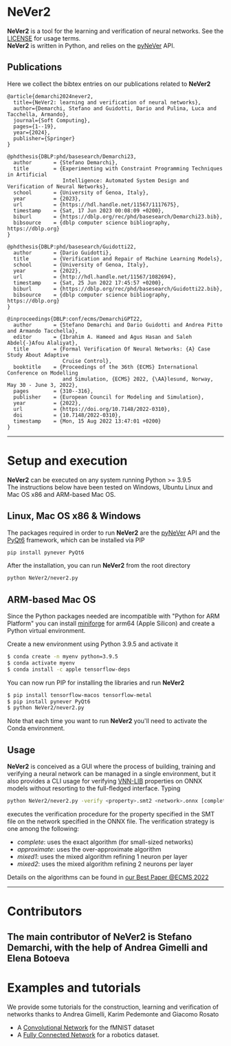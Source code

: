 # NeVer2

__NeVer2__ is a tool for the learning and verification of neural networks.
See the [LICENSE](https://github.com/NeVerTools/NeVer2/blob/main/LICENSE.txt) 
for usage terms. \
__NeVer2__ is written in Python, and relies on the 
[pyNeVer](https://www.github.com/nevertools/pynever) API.

## Publications

Here we collect the bibtex entries on our publications related to __NeVer2__

```
@article{demarchi2024never2,
  title={NeVer2: learning and verification of neural networks},
  author={Demarchi, Stefano and Guidotti, Dario and Pulina, Luca and Tacchella, Armando},
  journal={Soft Computing},
  pages={1--19},
  year={2024},
  publisher={Springer}
}

@phdthesis{DBLP:phd/basesearch/Demarchi23,
  author       = {Stefano Demarchi},
  title        = {Experimenting with Constraint Programming Techniques in Artificial
                  Intelligence: Automated System Design and Verification of Neural Networks},
  school       = {University of Genoa, Italy},
  year         = {2023},
  url          = {https://hdl.handle.net/11567/1117675},
  timestamp    = {Sat, 17 Jun 2023 00:08:09 +0200},
  biburl       = {https://dblp.org/rec/phd/basesearch/Demarchi23.bib},
  bibsource    = {dblp computer science bibliography, https://dblp.org}
}

@phdthesis{DBLP:phd/basesearch/Guidotti22,
  author       = {Dario Guidotti},
  title        = {Verification and Repair of Machine Learning Models},
  school       = {University of Genoa, Italy},
  year         = {2022},
  url          = {http://hdl.handle.net/11567/1082694},
  timestamp    = {Sat, 25 Jun 2022 17:45:57 +0200},
  biburl       = {https://dblp.org/rec/phd/basesearch/Guidotti22.bib},
  bibsource    = {dblp computer science bibliography, https://dblp.org}
}

@inproceedings{DBLP:conf/ecms/DemarchiGPT22,
  author       = {Stefano Demarchi and Dario Guidotti and Andrea Pitto and Armando Tacchella},
  editor       = {Ibrahim A. Hameed and Agus Hasan and Saleh Abdel{-}Afou Alaliyat},
  title        = {Formal Verification Of Neural Networks: {A} Case Study About Adaptive
                  Cruise Control},
  booktitle    = {Proceedings of the 36th {ECMS} International Conference on Modelling
                  and Simulation, {ECMS} 2022, {\AA}lesund, Norway, May 30 - June 3, 2022},
  pages        = {310--316},
  publisher    = {European Council for Modeling and Simulation},
  year         = {2022},
  url          = {https://doi.org/10.7148/2022-0310},
  doi          = {10.7148/2022-0310},
  timestamp    = {Mon, 15 Aug 2022 13:47:01 +0200}
}
```

---
# Setup and execution

__NeVer2__ can be executed on any system running Python >= 3.9.5 \
The instructions below have been tested on Windows, 
Ubuntu Linux and Mac OS x86 and ARM-based Mac OS.

## Linux, Mac OS x86 & Windows
The packages required in order to run __NeVer2__ are the [pyNeVer](https://www.github.com/nevertools/pynever) API
and the [PyQt6](https://www.riverbankcomputing.com/software/pyqt/) framework, which can be installed via PIP

```bash
pip install pynever PyQt6
```

After the installation, you can run __NeVer2__ from the root directory

```bash
python NeVer2/never2.py
```

## ARM-based Mac OS

Since the Python packages needed are incompatible with "Python for ARM Platform" you can install 
[miniforge](https://github.com/conda-forge/miniforge) for arm64 (Apple Silicon) and create a Python virtual environment.

Create a new environment using Python 3.9.5 and activate it

```bash
$ conda create -n myenv python=3.9.5
$ conda activate myenv
$ conda install -c apple tensorflow-deps
```

You can now run PIP for installing the libraries and run __NeVer2__

```bash
$ pip install tensorflow-macos tensorflow-metal
$ pip install pynever PyQt6
$ python NeVer2/never2.py
```

Note that each time you want to run __NeVer2__ you'll need to activate the Conda environment.

## Usage

__NeVer2__ is conceived as a GUI where the process of building, training and verifying a
neural network can be managed in a single environment, but it also provides a CLI usage 
for verifying [VNN-LIB](www.vnnlib.org) properties on ONNX models without resorting to the
full-fledged interface.
Typing

```bash
python NeVer2/never2.py -verify <property>.smt2 <network>.onnx [complete | approximate | mixed1 | mixed2]
```

executes the verification procedure for the property specified in the SMT file on the network
specified in the ONNX file. The verification strategy is one among the following:

* _complete_: uses the exact algorithm (for small-sized networks)
* _approximate_: uses the over-approximate algorithm
* _mixed1_: uses the mixed algorithm refining 1 neuron per layer
* _mixed2_: uses the mixed algorithm refining 2 neurons per layer

Details on the algorithms can be found in [our Best Paper @ECMS 2022](https://www.scs-europe.net/dlib/2022/ecms2022acceptedpapers/0310_dis_ecms2022_0075.pdf)

---
# Contributors

The main contributor of NeVer2 is Stefano Demarchi, with the help of Andrea Gimelli and Elena Botoeva
---
# Examples and tutorials

We provide some tutorials for the construction, learning and 
verification of networks thanks to Andrea Gimelli, Karim Pedemonte and 
Giacomo Rosato

* A [Convolutional Network](https://nevertools.github.io/tutorial_fmnist.html)
for the fMNIST dataset
* A [Fully Connected Network](https://nevertools.github.io/tutorial_james.html) 
for a robotics dataset.
